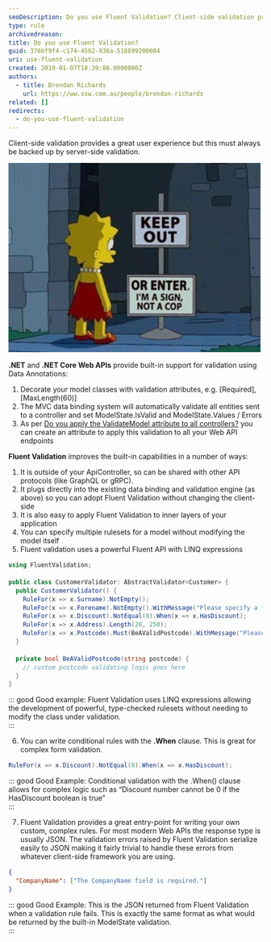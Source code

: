 ```yaml
---
seoDescription: Do you use Fluent Validation? Client-side validation provides a great user experience but must always be backed up by server-side validation. .NET and .NET Core Web APIs provide built-in support for validation using Data Annotations.
type: rule
archivedreason:
title: Do you use Fluent Validation?
guid: 376bf9f4-c174-4582-936a-518899200084
uri: use-fluent-validation
created: 2019-01-07T18:39:08.0000000Z
authors:
  - title: Brendan Richards
    url: https://ww.ssw.com.au/people/brendan-richards
related: []
redirects:
  - do-you-use-fluent-validation
---
```


Client-side validation provides a great user experience but this must always be backed up by server-side validation.

<!--endintro-->

![Figure: Client-side validation does not provide effective data security for your Web API endpoints](cartoon-client-side-validation.jpg)

**.NET** and **.NET Core Web APIs** provide built-in support for validation using Data Annotations:

1. Decorate your model classes with validation attributes, e.g. [Required], [MaxLength(60)]
2. The MVC data binding system will automatically validate all entities sent to a controller and set ModelState.IsValid and ModelState.Values / Errors
3. As per [Do you apply the ValidateModel attribute to all controllers?](/do-you-apply-the-validatemodel-attribute-to-all-controllers) you can create an attribute to apply this validation to all your Web API endpoints

**Fluent Validation** improves the built-in capabilities in a number of ways:

1. It is outside of your ApiController, so can be shared with other API protocols (like GraphQL or gRPC).
2. It plugs directly into the existing data binding and validation engine (as above) so you can adopt Fluent Validation without changing the client-side
3. It is also easy to apply Fluent Validation to inner layers of your application
4. You can specify multiple rulesets for a model without modifying the model itself
5. Fluent validation uses a powerful Fluent API with LINQ expressions

```cs
using FluentValidation;

public class CustomerValidator: AbstractValidator<Customer> {
  public CustomerValidator() {
    RuleFor(x => x.Surname).NotEmpty();
    RuleFor(x => x.Forename).NotEmpty().WithMessage("Please specify a first name");
    RuleFor(x => x.Discount).NotEqual(0).When(x => x.HasDiscount);
    RuleFor(x => x.Address).Length(20, 250);
    RuleFor(x => x.Postcode).Must(BeAValidPostcode).WithMessage("Please specify a valid postcode");
  }

  private bool BeAValidPostcode(string postcode) {
    // custom postcode validating logic goes here
  }
}
```

::: good
Good example: Fluent Validation uses LINQ expressions allowing the development of powerful, type-checked rulesets without needing to modify the class under validation.  
:::

6. You can write conditional rules with the **.When** clause. This is great for complex form validation.

```cs
RuleFor(x => x.Discount).NotEqual(0).When(x => x.HasDiscount);
```

::: good
Good Example: Conditional validation with the .When() clause allows for complex logic such as “Discount number cannot be 0 if the HasDiscount boolean is true”  
:::

7. Fluent Validation provides a great entry-point for writing your own custom, complex rules. For most modern Web APIs the response type is usually JSON. The validation errors raised by Fluent Validation serialize easily to JSON making it fairly trivial to handle these errors from whatever client-side framework you are using.

```json
{
  "CompanyName": ["The CompanyName field is required."]
}
```

::: good
Good Example: This is the JSON returned from Fluent Validation when a validation rule fails. This is exactly the same format as what would be returned by the built-in ModelState validation.  
:::
